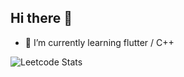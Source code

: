 ## Hi there 👋

- 🌱 I’m currently learning flutter / C++

![Leetcode Stats]([https://leetcard.jacoblin.cool/JacobLinCool](https://leetcard.jacoblin.cool/bohemian0966?theme=light&font=Kanit))
